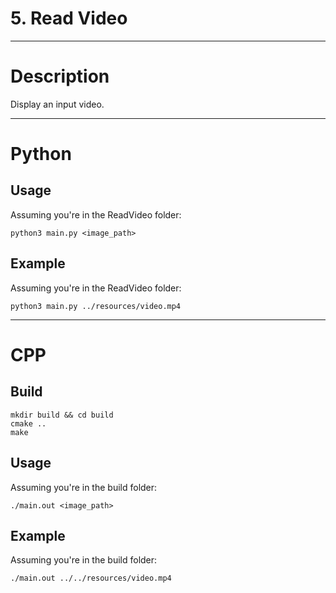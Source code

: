 # 5. Read Video

---

# Description

Display an input video.

---

# Python

## Usage

Assuming you're in the ReadVideo folder:

```
python3 main.py <image_path>
```

## Example

Assuming you're in the ReadVideo folder:

```
python3 main.py ../resources/video.mp4
```

---

# CPP

## Build

```
mkdir build && cd build
cmake ..
make
```

## Usage

Assuming you're in the build folder:

```
./main.out <image_path>
```

## Example

Assuming you're in the build folder:

```
./main.out ../../resources/video.mp4
```
